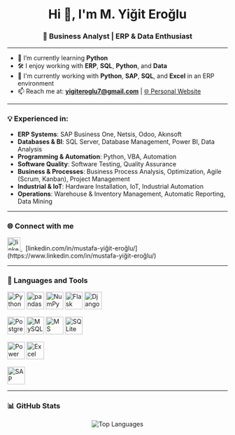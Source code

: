 <h1 align="center">Hi 👋, I'm M. Yiğit Eroğlu</h1>
<h3 align="center">🚀 Business Analyst | ERP & Data Enthusiast</h3>

---

- 🌱 I’m currently learning **Python**  
- 🛠️ I enjoy working with **ERP**, **SQL**, **Python**, and **Data**  
- 💼 I'm currently working with **Python**, **SAP**, **SQL**, and **Excel** in an ERP environment  
- 📫 Reach me at: **yigiteroglu7@gmail.com** | [🌐 Personal Website](https://yigiteroglu.pythonanywhere.com/)  

---

### 💡 Experienced in:
- **ERP Systems**: SAP Business One, Netsis, Odoo, Akınsoft  
- **Databases & BI**: SQL Server, Database Management, Power BI, Data Analysis  
- **Programming & Automation**: Python, VBA, Automation  
- **Software Quality**: Software Testing, Quality Assurance  
- **Business & Processes**: Business Process Analysis, Optimization, Agile (Scrum, Kanban), Project Management  
- **Industrial & IoT**: Hardware Installation, IoT, Industrial Automation  
- **Operations**: Warehouse & Inventory Management, Automatic Reporting, Data Mining  

---

### 🌐 Connect with me
<p align="left">
  <a href="https://www.linkedin.com/in/mustafa-yiğit-eroğlu/" target="_blank">
    <img src="https://cdn.jsdelivr.net/gh/devicons/devicon/icons/linkedin/linkedin-original.svg" alt="linkedin" height="30" width="30" />
  </a>
  &nbsp; [linkedin.com/in/mustafa-yiğit-eroğlu/](https://www.linkedin.com/in/mustafa-yiğit-eroğlu/)
</p>

---

### 🧰 Languages and Tools
<p align="left">
  <!-- Python ekosistemi -->
  <a href="https://www.python.org/" target="_blank"><img alt="Python" src="https://cdn.jsdelivr.net/gh/devicons/devicon/icons/python/python-original.svg" width="40" height="40"/></a>
  <a href="https://pandas.pydata.org/" target="_blank"><img alt="pandas" src="https://cdn.jsdelivr.net/gh/devicons/devicon/icons/pandas/pandas-original.svg" width="40" height="40"/></a>
  <a href="https://numpy.org/" target="_blank"><img alt="NumPy" src="https://cdn.jsdelivr.net/gh/devicons/devicon/icons/numpy/numpy-original.svg" width="40" height="40"/></a>
  <a href="https://flask.palletsprojects.com/" target="_blank"><img alt="Flask" src="https://cdn.jsdelivr.net/gh/devicons/devicon/icons/flask/flask-original.svg" width="40" height="40"/></a>
  <a href="https://www.djangoproject.com/" target="_blank"><img alt="Django" src="https://cdn.jsdelivr.net/gh/devicons/devicon/icons/django/django-plain.svg" width="40" height="40"/></a>

  <!-- SQL veritabanları -->
  <a href="https://www.postgresql.org/" target="_blank"><img alt="PostgreSQL" src="https://cdn.jsdelivr.net/gh/devicons/devicon/icons/postgresql/postgresql-original.svg" width="40" height="40"/></a>
  <a href="https://www.mysql.com/" target="_blank"><img alt="MySQL" src="https://cdn.jsdelivr.net/gh/devicons/devicon/icons/mysql/mysql-original.svg" width="40" height="40"/></a>
  <a href="https://www.microsoft.com/sql-server" target="_blank"><img alt="MS SQL Server" src="https://cdn.simpleicons.org/microsoftsqlserver/CC2927" width="40" height="40"/></a>
  <a href="https://www.sqlite.org/" target="_blank"><img alt="SQLite" src="https://cdn.jsdelivr.net/gh/devicons/devicon/icons/sqlite/sqlite-original.svg" width="40" height="40"/></a>

  <!-- BI / Office -->
  <a href="https://powerbi.microsoft.com/" target="_blank"><img alt="Power BI" src="https://cdn.simpleicons.org/powerbi/F2C811" width="40" height="40"/></a>
  <a href="https://www.microsoft.com/microsoft-365/excel" target="_blank"><img alt="Excel" src="https://cdn.simpleicons.org/microsoftexcel/217346" width="40" height="40"/></a>

  <!-- ERP -->
  <a href="https://www.sap.com/" target="_blank"><img alt="SAP" src="https://cdn.simpleicons.org/sap/0FAAFF" width="40" height="40"/></a>
</p>

---

### 📊 GitHub Stats
<p align="center">
  <img src="https://github-readme-stats.vercel.app/api/top-langs/?username=YigitErogluTr&layout=compact&theme=default" alt="Top Languages" />
</p>
